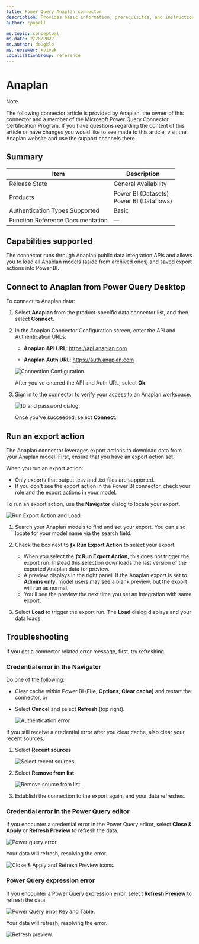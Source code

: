 ```yaml
---
title: Power Query Anaplan connector
description: Provides basic information, prerequisites, and instructions on how to connect to your Anaplan data, as well as troubleshooting tips.
author: cpopell

ms.topic: conceptual
ms.date: 2/28/2022
ms.author: dougklo
ms.reviewer: kvivek
LocalizationGroup: reference
---
```


# Anaplan

>[!Note]
>The following connector article is provided by Anaplan, the owner of this connector and a member of the Microsoft Power Query Connector Certification Program. If you have questions regarding the content of this article or have changes you would like to see made to this article, visit the Anaplan website and use the support channels there.

## Summary

| Item | Description |
| ---- | ----------- |
| Release State | General Availability |
| Products | Power BI (Datasets)<br/>Power BI (Dataflows)|
| Authentication Types Supported | Basic |
| Function Reference Documentation | &mdash; |

## Capabilities supported

The connector runs through Anaplan public data integration APIs and allows you to load all Anaplan models (aside from archived ones) and saved export actions into Power BI.

## Connect to Anaplan from Power Query Desktop

To connect to Anaplan data:

1. Select **Anaplan** from the product-specific data connector list, and then select **Connect**.

2. In the Anaplan Connector Configuration screen, enter the API and Authentication URLs:
  
    - **Anaplan API URL**:  https://api.anaplan.com

    - **Anaplan Auth URL**: https://auth.anaplan.com

    ![Connection Configuration.](media/anaplan/connection-configuration.png)

    After you've entered the API and Auth URL, select **Ok**.

3. Sign in to the connector to verify your access to an Anaplan workspace. 
  
    ![ID and password dialog.](media/anaplan/Your-id.png)
  
    Once you've succeeded, select **Connect**.

## Run an export action

The Anaplan connector leverages export actions to download data from your Anaplan model. First, ensure that you have an export action set.

When you run an export action:

-   Only exports that output .csv and .txt files are supported.
-   If you don't see the export action in the Power BI connector, check your role and the export actions in your model.

To run an export action, use the **Navigator** dialog to locate your export.

![Run Export Action and Load.](media/anaplan/Export-load.png)

1.  Search your Anaplan models to find and set your export. You can also locate for your model name via the search field.

2.  Check the box next to **ƒx Run Export Action** to select your export.
    *   When you select the **ƒx Run Export Action**, this does not trigger the export run. Instead this selection downloads the last version of the exported Anaplan data for preview.
    *   A preview displays in the right panel. If the Anaplan export is set to **Admins only**, model users may see a blank preview, but the export will run as normal. 
    *   You'll see the preview the next time you set an integration with same export. 

3.  Select **Load** to trigger the export run. The **Load** dialog displays and your data loads.  

## Troubleshooting

If you get a connector related error message, first, try refreshing.

### Credential error in the Navigator

Do one of the following:
-   Clear cache within Power BI (**File**, **Options**, **Clear cache)** and restart the connector, or
-   Select **Cancel** and select **Refresh** (top right).

    ![Authentication error.](media/anaplan/auth-cred-error.2.png)

If you still receive a credential error after you clear cache, also clear your recent sources. 

1. Select **Recent sources**

    ![Select recent sources.](media/anaplan/Recent-sources-1.png)

1. Select **Remove from list**

    ![Remove source from list.](media/anaplan/Recent-sources-2.png)

1. Establish the connection to the export again, and your data refreshes.


### Credential error in the Power Query editor

If you encounter a credential error in the Power Query editor, select **Close & Apply** or **Refresh Preview** to refresh the data. 

![Power query error.](media/anaplan/Power-query-error.png)

Your data will refresh, resolving the error. 

![Close & Apply and Refresh Preview icons.](media/anaplan/Power-query-solution.png)


### Power Query expression error

If you encounter a Power Query expression error, select **Refresh Preview** to refresh the data. 

![Power Query error Key and Table.](media/anaplan/Expression-error.png)

Your data will refresh, resolving the error.

![Refresh preview.](media/anaplan/Refresh-preview.png)
